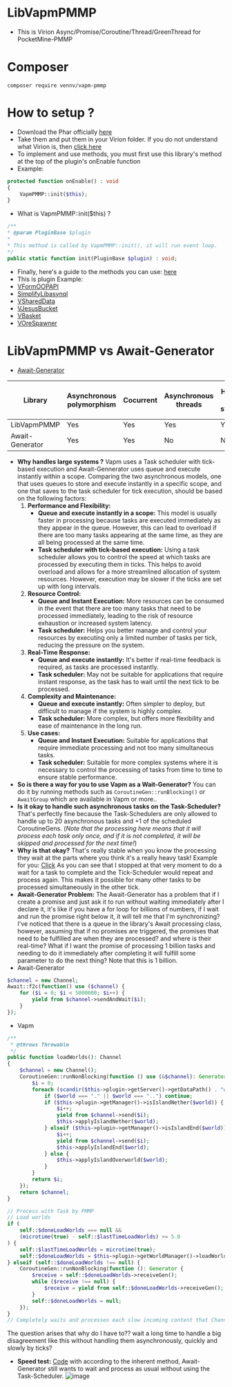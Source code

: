 # LibVapmPMMP
- This is Virion Async/Promise/Coroutine/Thread/GreenThread for PocketMine-PMMP

# Composer
```composer require vennv/vapm-pmmp```

# How to setup ?
- Download the Phar officially [here](https://poggit.pmmp.io/ci/VennDev/LibVapmPMMP/LibVapmPMMP)
- Take them and put them in your Virion folder. If you do not understand what Virion is, then [click here](https://poggit.pmmp.io/p/DEVirion/1.2.8)
- To implement and use methods, you must first use this library's method at the top of the plugin's onEnable function
- Example:
```php
protected function onEnable() : void
{
    VapmPMMP::init($this);
}
```
- What is VapmPMMP::init($this) ?
```php
/**
* @param PluginBase $plugin
*
* This method is called by VapmPMMP::init(), it will run event loop.
*/
public static function init(PluginBase $plugin) : void;
```
- Finally, here's a guide to the methods you can use: [here](https://venndev.gitbook.io/vapm/)
- This is plugin Example:
- [VFormOOPAPI](https://github.com/VennDev/VFormOOPAPI)
- [SimplifyLibasynql](https://github.com/VennDev/SimplifyLibasynql/tree/main/Examples/Test)
- [VSharedData](https://github.com/VennDev/VSharedData)
- [VJesusBucket](https://github.com/VennDev/VJesusBucket)
- [VBasket](https://github.com/VennDev/VBasket)
- [VOreSpawner](https://github.com/VennDev/VOreSpawner)

# LibVapmPMMP vs Await-Generator
- [Await-Generator](https://github.com/SOF3/await-generator)

|   Library       | Asynchronous polymorphism | Cocurrent | Asynchronous threads | Handles large systems | Multiple ways to support asynchrony |
| --------------- | ------------------------- | --------- | -------------------- | --------------------- |  ---------------------------------- |
| LibVapmPMMP     |           Yes             |    Yes    |          Yes         |          Yes          |                  Yes                |
| Await-Generator |           Yes             |    Yes    |          No          |          No           |                  No                 |

- **Why handles large systems ?**
Vapm uses a Task scheduler with tick-based execution and Await-Gennerator uses queue and execute instantly within a scope.
Comparing the two asynchronous models, one that uses queues to store and execute instantly in a specific scope, and one that saves to the task scheduler for tick execution, should be based on the following factors:
  1. **Performance and Flexibility:**
     - **Queue and execute instantly in a scope:** This model is usually faster in processing because tasks are executed immediately as they appear in the queue. However, this can lead to overload if there are too many tasks appearing at the same time, as they are all being processed at the same time.
     - **Task scheduler with tick-based execution:** Using a task scheduler allows you to control the speed at which tasks are processed by executing them in ticks. This helps to avoid overload and allows for a more streamlined allocation of system resources. However, execution may be slower if the ticks are set up with long intervals.
  3. **Resource Control:**
     - **Queue and Instant Execution:** More resources can be consumed in the event that there are too many tasks that need to be processed immediately, leading to the risk of resource exhaustion or increased system latency.
     - **Task scheduler:** Helps you better manage and control your resources by executing only a limited number of tasks per tick, reducing the pressure on the system.
  5. **Real-Time Response:**
     - **Queue and execute instantly:** It's better if real-time feedback is required, as tasks are processed instantly.
     - **Task scheduler:** May not be suitable for applications that require instant response, as the task has to wait until the next tick to be processed.
  7. **Complexity and Maintenance:**
     - **Queue and execute instantly:** Often simpler to deploy, but difficult to manage if the system is highly complex.
     - **Task scheduler:** More complex, but offers more flexibility and ease of maintenance in the long run.
  9. **Use cases:**
      - **Queue and Instant Execution:** Suitable for applications that require immediate processing and not too many simultaneous tasks.
      - **Task scheduler:** Suitable for more complex systems where it is necessary to control the processing of tasks from time to time to ensure stable performance.
- **So is there a way for you to use Vapm as a Wait-Generator?**
You can do it by running methods such as ```CoroutineGen::runBlocking()``` or ```AwaitGroup``` which are available in Vapm or more..
- **Is it okay to handle such asynchronous tasks on the Task-Scheduler?**
That's perfectly fine because the Task-Schedulers are only allowed to handle up to 20 asynchronous tasks and +1 of the scheduled CoroutineGens. (*Note that the processing here means that it will process each task only once, and if it is not completed, it will be skipped and processed for the next time!*)
- **Why is that okay?**
That's really stable when you know the processing they wait at the parts where you think it's a really heavy task!
Example for you: [Click](https://github.com/VennDev/VBasket/blob/main/src/vennv/vbasket/event/VBasketPlantEvent.php#L108)
As you can see that I stopped at that very moment to do a wait for a task to complete and the Tick-Scheduler would repeat and process again. This makes it possible for many other tasks to be processed simultaneously in the other tick.
- **Await-Generator Problem:**
The Await-Generator has a problem that if I create a promise and just ask it to run without waiting immediately after I declare it, it's like if you have a for loop for billions of numbers, if I wait and run the promise right below it, it will tell me that I'm synchronizing?
I've noticed that there is a queue in the library's Await processing class, however, assuming that if no promises are triggered, the promises that need to be fulfilled are when they are processed? and where is their real-time?
What if I want the promise of processing 1 billion tasks and needing to do it immediately after completing it will fulfill some parameter to do the next thing? Note that this is 1 billion.
- Await-Generator
```php
$channel = new Channel;
Await::f2c(function() use ($channel) {
    for ($i = 0; $i < 5000000; $i++) {
        yield from $channel->sendAndWait($i);
    }
});
```
- Vapm
```php
/**
 * @throws Throwable
 */
public function loadWorlds(): Channel
{
    $channel = new Channel();
    CoroutineGen::runNonBlocking(function () use (&$channel): Generator {
        $i = 0;
        foreach (scandir($this->plugin->getServer()->getDataPath() . "worlds") as $world) {
            if ($world === "." || $world === "..") continue;
            if ($this->plugin->getManager()->isIslandNether($world)) {
                $i++;
                yield from $channel->send($i);
                $this->applyIslandNether($world);
            } elseif ($this->plugin->getManager()->isIslandEnd($world)) {
                $i++;
                yield from $channel->send($i);
                $this->applyIslandEnd($world);
            } else {
                $this->applyIslandOverworld($world);
            }
        }
        return $i;
    });
    return $channel;
}

// Process with Task by PMMP
// Load worlds
if (
    self::$doneLoadWorlds === null &&
    (microtime(true) - self::$lastTimeLoadWorlds) >= 5.0
) {
    self::$lastTimeLoadWorlds = microtime(true);
    self::$doneLoadWorlds = $this->plugin->getWorldManager()->loadWorlds();
} elseif (self::$doneLoadWorlds !== null) {
    CoroutineGen::runNonBlocking(function (): Generator {
        $receive = self::$doneLoadWorlds->receiveGen();
        while ($receive !== null) {
            $receive = yield from self::$doneLoadWorlds->receiveGen();
        }
        self::$doneLoadWorlds = null;
    });
}
// Completely waits and processes each slow incoming content that Channel sends without over-load the server when too many things are sent and received at once.
```
The question arises that why do I have to?? wait a long time to handle a big disagreement like this without handling them asynchronously, quickly and slowly by ticks?

- **Speed test:** [Code](https://gist.github.com/VennDev/4f7be83d55abfbbf44ff2d249e94968c) with according to the inherent method, Await-Generator still wants to wait and process as usual without using the Task-Scheduler.
![image](https://github.com/user-attachments/assets/07a39109-8db4-488d-a0db-6e3404edadf3)

